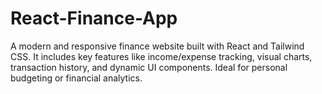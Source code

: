 # React-Finance-App
A modern and responsive finance website built with React and Tailwind CSS. It includes key features like income/expense tracking, visual charts, transaction history, and dynamic UI components. Ideal for personal budgeting or financial analytics.
